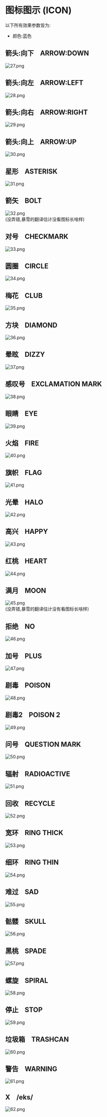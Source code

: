 # 图标图示 (ICON)

以下所有效果参数皆为: 

- 颜色:蓝色



## 箭头:向下    ARROW:DOWN
![27.png](https://cdn.nlark.com/yuque/0/2019/png/353993/1558592868553-e094d27e-2cf6-4d0f-b757-9d74e1f007f7.png#align=left&display=inline&height=95&name=27.png&originHeight=95&originWidth=106&size=3058&status=done&width=106)



## 箭头:向左    ARROW:LEFT
![28.png](https://cdn.nlark.com/yuque/0/2019/png/353993/1558592874293-45282220-2abd-4e92-b448-d3d300fca168.png#align=left&display=inline&height=98&name=28.png&originHeight=98&originWidth=126&size=2714&status=done&width=126)



## 箭头:向右    ARROW:RIGHT
![29.png](https://cdn.nlark.com/yuque/0/2019/png/353993/1558592877645-6d9135af-532e-4bba-878f-2d9468eccaac.png#align=left&display=inline&height=105&name=29.png&originHeight=105&originWidth=118&size=2820&status=done&width=118)



## 箭头:向上    ARROW:UP
![30.png](https://cdn.nlark.com/yuque/0/2019/png/353993/1558592880782-d9a3f959-4f17-4fd0-bfc3-570d0feb15cf.png#align=left&display=inline&height=113&name=30.png&originHeight=113&originWidth=126&size=3018&status=done&width=126)



## 星形    ASTERISK
![31.png](https://cdn.nlark.com/yuque/0/2019/png/353993/1558592883204-c08aa4c1-bc29-4a6b-857c-52772cea2754.png#align=left&display=inline&height=104&name=31.png&originHeight=104&originWidth=113&size=3536&status=done&width=113)



## 箭矢    BOLT
![32.png](https://cdn.nlark.com/yuque/0/2019/png/353993/1558592888961-0dd83fe0-ed66-4d90-a20c-33804eaccbdc.png#align=left&display=inline&height=109&name=32.png&originHeight=109&originWidth=122&size=3406&status=done&width=122)<br />(没弄错,暴雪的翻译估计没看图标长啥样)



## 对号    CHECKMARK
![33.png](https://cdn.nlark.com/yuque/0/2019/png/353993/1558592960951-45bc1957-d4ae-4a5f-bcff-e41c70fd2ba2.png#align=left&display=inline&height=95&name=33.png&originHeight=95&originWidth=107&size=2944&status=done&width=107)



## 圆圈    CIRCLE
![34.png](https://cdn.nlark.com/yuque/0/2019/png/353993/1558592963288-addfb2a9-1770-4e8c-924f-df3785a4c735.png#align=left&display=inline&height=116&name=34.png&originHeight=116&originWidth=121&size=3342&status=done&width=121)



## 梅花    CLUB
![35.png](https://cdn.nlark.com/yuque/0/2019/png/353993/1558592966073-12e64501-af6c-47fc-a714-153f9f790c6d.png#align=left&display=inline&height=95&name=35.png&originHeight=95&originWidth=101&size=3152&status=done&width=101)



## 方块    DIAMOND
![36.png](https://cdn.nlark.com/yuque/0/2019/png/353993/1558592968483-f29596dd-f8d1-4ee2-ad95-c5cbc5bb13f9.png#align=left&display=inline&height=112&name=36.png&originHeight=112&originWidth=117&size=3239&status=done&width=117)



## 晕眩    DIZZY
![37.png](https://cdn.nlark.com/yuque/0/2019/png/353993/1558592970422-1ed19406-af05-4fec-846a-10cc85f3f81b.png#align=left&display=inline&height=127&name=37.png&originHeight=127&originWidth=148&size=5066&status=done&width=148)



## 感叹号    EXCLAMATION MARK
![38.png](https://cdn.nlark.com/yuque/0/2019/png/353993/1558592972459-8e59dcde-a603-49d9-b56e-f9751316ac29.png#align=left&display=inline&height=122&name=38.png&originHeight=122&originWidth=131&size=3561&status=done&width=131)



## 眼睛    EYE
![39.png](https://cdn.nlark.com/yuque/0/2019/png/353993/1558592974472-c016a092-2786-4582-b385-dda787ce8546.png#align=left&display=inline&height=97&name=39.png&originHeight=97&originWidth=110&size=3264&status=done&width=110)



## 火焰    FIRE
![40.png](https://cdn.nlark.com/yuque/0/2019/png/353993/1558592976028-ec0fb04f-2f9d-4aca-b03d-7453652c69bd.png#align=left&display=inline&height=125&name=40.png&originHeight=125&originWidth=129&size=4579&status=done&width=129)



## 旗帜    FLAG
![41.png](https://cdn.nlark.com/yuque/0/2019/png/353993/1558592977432-6b1a7693-9aed-4ed6-b9be-2e786dff3d9f.png#align=left&display=inline&height=113&name=41.png&originHeight=113&originWidth=127&size=3524&status=done&width=127)



## 光晕    HALO
![42.png](https://cdn.nlark.com/yuque/0/2019/png/353993/1558592979617-b89cdbd0-7cbf-49a3-b7d7-48dbd326c41a.png#align=left&display=inline&height=117&name=42.png&originHeight=117&originWidth=133&size=4300&status=done&width=133)



## 高兴    HAPPY
![43.png](https://cdn.nlark.com/yuque/0/2019/png/353993/1558592988353-3804566a-5396-4742-981e-0ee0d8477d8b.png#align=left&display=inline&height=108&name=43.png&originHeight=108&originWidth=90&size=4364&status=done&width=90)



## 红桃    HEART
![44.png](https://cdn.nlark.com/yuque/0/2019/png/353993/1558592991029-db3c8d28-8d90-4f28-8d5e-97fdd35c9ac6.png#align=left&display=inline&height=94&name=44.png&originHeight=94&originWidth=98&size=3334&status=done&width=98)



## 满月    MOON
![45.png](https://cdn.nlark.com/yuque/0/2019/png/353993/1558592993672-c4472300-d736-45b9-a605-22e8182b2b45.png#align=left&display=inline&height=93&name=45.png&originHeight=93&originWidth=95&size=3764&status=done&width=95)<br />(没弄错,暴雪的翻译估计没有看图标长啥样)



## 拒绝    NO
![46.png](https://cdn.nlark.com/yuque/0/2019/png/353993/1558592997561-b87ddc43-0b5b-4795-95e1-495461370a36.png#align=left&display=inline&height=90&name=46.png&originHeight=90&originWidth=98&size=4349&status=done&width=98)



## 加号    PLUS
![47.png](https://cdn.nlark.com/yuque/0/2019/png/353993/1558592999425-c5f71a3d-6d54-4f60-9470-7662094f121d.png#align=left&display=inline&height=105&name=47.png&originHeight=105&originWidth=101&size=2397&status=done&width=101)



## 剧毒    POISON
![48.png](https://cdn.nlark.com/yuque/0/2019/png/353993/1558593003675-7eca22be-7a38-4449-8d37-0b78a1c04ac2.png#align=left&display=inline&height=94&name=48.png&originHeight=94&originWidth=96&size=3786&status=done&width=96)



## 剧毒2    POISON 2
![49.png](https://cdn.nlark.com/yuque/0/2019/png/353993/1558593006543-3ad7750e-b48c-4cd0-aa6a-46443a061788.png#align=left&display=inline&height=96&name=49.png&originHeight=96&originWidth=102&size=4635&status=done&width=102)



## 问号    QUESTION MARK
![50.png](https://cdn.nlark.com/yuque/0/2019/png/353993/1558593008733-fcb2baa8-69f6-4ce7-9eea-ee5f59950b48.png#align=left&display=inline&height=92&name=50.png&originHeight=92&originWidth=94&size=3068&status=done&width=94)



## 辐射    RADIOACTIVE
![51.png](https://cdn.nlark.com/yuque/0/2019/png/353993/1558593011040-c5e87fb8-67bc-4aa6-891e-c82e07fb31ec.png#align=left&display=inline&height=108&name=51.png&originHeight=108&originWidth=110&size=5263&status=done&width=110)



## 回收    RECYCLE
![52.png](https://cdn.nlark.com/yuque/0/2019/png/353993/1558593013096-ce3c0e28-69cd-40eb-9a2f-a9771bafec44.png#align=left&display=inline&height=101&name=52.png&originHeight=101&originWidth=118&size=4793&status=done&width=118)



## 宽环    RING THICK
![53.png](https://cdn.nlark.com/yuque/0/2019/png/353993/1558593015148-5d5f9c10-e939-4dc7-8244-057a77bd35fb.png#align=left&display=inline&height=108&name=53.png&originHeight=108&originWidth=119&size=4669&status=done&width=119)



## 细环    RING THIN

![54.png](https://cdn.nlark.com/yuque/0/2019/png/353993/1558593016589-358c3d4d-efec-45bb-87ed-120c0a4afcb1.png#align=left&display=inline&height=119&name=54.png&originHeight=119&originWidth=120&size=5178&status=done&width=120)



## 难过    SAD
![55.png](https://cdn.nlark.com/yuque/0/2019/png/353993/1558593019275-7fa49d56-b786-4ecd-a9cf-4a5ebac8da02.png#align=left&display=inline&height=94&name=55.png&originHeight=94&originWidth=113&size=4250&status=done&width=113)



## 骷髅    SKULL
![56.png](https://cdn.nlark.com/yuque/0/2019/png/353993/1558593021698-f21cf1aa-85be-4043-a683-a8bf8e8d544e.png#align=left&display=inline&height=96&name=56.png&originHeight=96&originWidth=98&size=3954&status=done&width=98)



## 黑桃    SPADE
![57.png](https://cdn.nlark.com/yuque/0/2019/png/353993/1558593024539-52e7e525-74a9-4e0b-8a12-00e7be423026.png#align=left&display=inline&height=103&name=57.png&originHeight=103&originWidth=100&size=3341&status=done&width=100)



## 螺旋    SPIRAL
![58.png](https://cdn.nlark.com/yuque/0/2019/png/353993/1558593026669-b437d506-11f8-4f34-8240-32c52afd78ba.png#align=left&display=inline&height=98&name=58.png&originHeight=98&originWidth=106&size=6321&status=done&width=106)



## 停止    STOP

![59.png](https://cdn.nlark.com/yuque/0/2019/png/353993/1558593028517-df0cdf10-52a6-44df-a1f5-50470508e589.png#align=left&display=inline&height=83&name=59.png&originHeight=83&originWidth=90&size=3467&status=done&width=90)



## 垃圾箱    TRASHCAN
![60.png](https://cdn.nlark.com/yuque/0/2019/png/353993/1558593031016-fec3fffa-954d-433a-a010-86ecdc7c36a9.png#align=left&display=inline&height=98&name=60.png&originHeight=98&originWidth=91&size=3062&status=done&width=91)



## 警告    WARNING
![61.png](https://cdn.nlark.com/yuque/0/2019/png/353993/1558593032888-442f2220-cb83-4394-95bc-ff66a1196862.png#align=left&display=inline&height=111&name=61.png&originHeight=111&originWidth=114&size=3998&status=done&width=114)



## X    /eks/
![62.png](https://cdn.nlark.com/yuque/0/2019/png/353993/1558593036167-caf051d0-6c32-42c6-9bc0-0dd4ce8a8b27.png#align=left&display=inline&height=114&name=62.png&originHeight=114&originWidth=119&size=4915&status=done&width=119)



